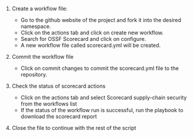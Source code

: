 1. Create a workflow file:
    - Go to the github website of the project and fork it into the desired namespace.
    - Click on the actions tab and click on create new workflow.
    - Search for OSSF Scorecard and click on configure.
    - A new workflow file called scorecard.yml will be created.

2. Commit the workflow file
    - Click on commit changes to commit the scorecard.yml file to the repository.

3. Check the status of scorecard actions
    - Click on the actions tab and select Scorecard supply-chain security from the workflows list
    - If the status of the workflow run is successful, run the playbook to download the scorecard report

4. Close the file to continue with the rest of the script